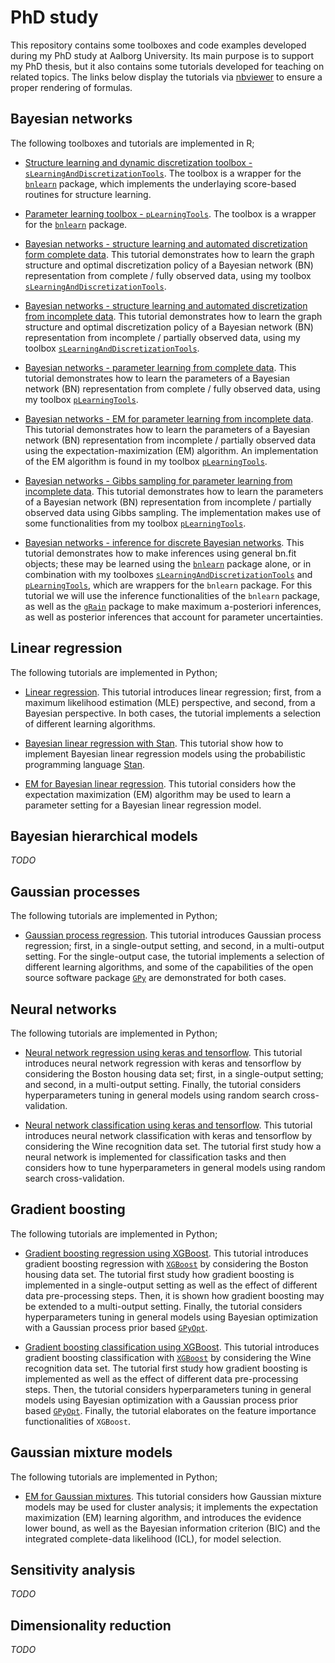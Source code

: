 # PhD study

This repository contains some toolboxes and code examples developed during my PhD study at Aalborg University. Its main purpose is to support my PhD thesis, but it also contains some tutorials developed for teaching on related topics. The links below display 
the tutorials via [nbviewer](https://nbviewer.jupyter.org/) to ensure a proper rendering of formulas.

## Bayesian networks

The following toolboxes and tutorials are implemented in R;

- [Structure learning and dynamic discretization toolbox - `sLearningAndDiscretizationTools`](https://github.com/SebastianGlavind/PhD-study/blob/master/Bayesian-networks/Toolboxes/sLearningAndDiscretizationTools.R). The toolbox is a wrapper for the [`bnlearn`](https://www.bnlearn.com/) package, which implements the underlaying score-based routines for structure learning.

- [Parameter learning toolbox - `pLearningTools`](https://github.com/SebastianGlavind/PhD-study/blob/master/Bayesian-networks/Toolboxes/pLearningTools.R). The toolbox is a wrapper for the [`bnlearn`](https://www.bnlearn.com/) package.

- [Bayesian networks - structure learning and automated discretization form complete data](https://nbviewer.jupyter.org/github/SebastianGlavind/PhD-study/blob/master/Bayesian-networks/BNs_sLearn_fullyObs.ipynb). This tutorial demonstrates how to learn the graph structure and optimal discretization policy of a Bayesian network (BN) representation from complete / fully observed data, using my toolbox [`sLearningAndDiscretizationTools`](https://github.com/SebastianGlavind/PhD-study/blob/master/Bayesian-networks/Toolboxes/sLearningAndDiscretizationTools.R). 

- [Bayesian networks - structure learning and automated discretization from incomplete data](https://nbviewer.jupyter.org/github/SebastianGlavind/PhD-study/blob/master/Bayesian-networks/BNs_sLearn_partiallyObs.ipynb). This tutorial demonstrates how to learn the graph structure and optimal discretization policy of a Bayesian network (BN) representation from incomplete / partially observed data, using my toolbox [`sLearningAndDiscretizationTools`](https://github.com/SebastianGlavind/PhD-study/blob/master/Bayesian-networks/Toolboxes/sLearningAndDiscretizationTools.R).

- [Bayesian networks - parameter learning from complete data](https://nbviewer.jupyter.org/github/SebastianGlavind/PhD-study/blob/master/Bayesian-networks/BNs_pLearn_fullyObs.ipynb). This tutorial demonstrates how to learn the parameters of a Bayesian network (BN) representation from complete / fully observed data, using my toolbox [`pLearningTools`](https://github.com/SebastianGlavind/PhD-study/blob/master/Bayesian-networks/Toolboxes/pLearningTools.R). 

- [Bayesian networks - EM for parameter learning from incomplete data](https://nbviewer.jupyter.org/github/SebastianGlavind/PhD-study/blob/master/Bayesian-networks/BNs_pLearn_EM_partiallyObs.ipynb). This tutorial demonstrates how to learn the parameters of a Bayesian network (BN) representation from incomplete / partially observed data using the expectation-maximization (EM) algorithm. An implementation of the EM algorithm is found in my toolbox [`pLearningTools`](https://github.com/SebastianGlavind/PhD-study/blob/master/Bayesian-networks/Toolboxes/pLearningTools.R). 

- [Bayesian networks - Gibbs sampling for parameter learning from incomplete data](https://nbviewer.jupyter.org/github/SebastianGlavind/PhD-study/blob/master/Bayesian-networks/BNs_pLearn_Gibbs_partiallyObs.ipynb). This tutorial demonstrates how to learn the parameters of a Bayesian network (BN) representation from incomplete / partially observed data using Gibbs sampling. The implementation makes use of some functionalities from my toolbox [`pLearningTools`](https://github.com/SebastianGlavind/PhD-study/blob/master/Bayesian-networks/Toolboxes/pLearningTools.R). 

- [Bayesian networks - inference for discrete Bayesian networks](https://nbviewer.jupyter.org/github/SebastianGlavind/PhD-study/blob/master/Bayesian-networks/BNs_inference.ipynb). This tutorial demonstrates how to make inferences using general bn.fit objects; these may be learned using the [`bnlearn`](https://www.bnlearn.com/) package alone, or in combination with my toolboxes [`sLearningAndDiscretizationTools`](https://github.com/SebastianGlavind/PhD-study/blob/master/Bayesian-networks/Toolboxes/sLearningAndDiscretizationTools.R) and [ `pLearningTools`](https://github.com/SebastianGlavind/PhD-study/blob/master/Bayesian-networks/Toolboxes/pLearningTools.R), which are wrappers for the `bnlearn` package. For this tutorial we will use the inference functionalities of the `bnlearn` package, as well as the [`gRain`](http://people.math.aau.dk/~sorenh/software/gR/) package to make maximum a-posteriori inferences, as well as posterior inferences that account for parameter uncertainties. 

## Linear regression

The following tutorials are implemented in Python;

- [Linear regression](https://nbviewer.jupyter.org/github/SebastianGlavind/PhD-study/blob/master/Linear-regression/LinReg.ipynb). This tutorial introduces linear regression; first, from a maximum likelihood estimation (MLE) perspective, and second, from a Bayesian perspective. In both cases, the tutorial implements a selection of different learning algorithms. 

- [Bayesian linear regression with Stan](https://nbviewer.jupyter.org/github/SebastianGlavind/PhD-study/blob/master/Linear-regression/exStan_BayesLinReg.ipynb). This tutorial show how to implement Bayesian linear regression models using the probabilistic programming language [Stan](https://mc-stan.org/).

- [EM for Bayesian linear regression](https://nbviewer.jupyter.org/github/SebastianGlavind/PhD-study/blob/master/Linear-regression/exEM_BayesLinReg.ipynb). This tutorial considers how the expectation maximization (EM) algorithm may be used to learn a parameter setting for a Bayesian linear regression model.

## Bayesian hierarchical models
*TODO*

## Gaussian processes

The following tutorials are implemented in Python;

- [Gaussian process regression](https://nbviewer.jupyter.org/github/SebastianGlavind/PhD-study/blob/master/Gaussian-processes/GPR.ipynb). This tutorial introduces Gaussian process regression; first, in a single-output setting, and second, in a multi-output setting. For the single-output case, the tutorial implements a selection of different learning algorithms, and some of the capabilities of the open source software package [`GPy`](https://sheffieldml.github.io/GPy/) are demonstrated for both cases.

## Neural networks

The following tutorials are implemented in Python;

- [Neural network regression using keras and tensorflow](https://nbviewer.jupyter.org/github/SebastianGlavind/PhD-study/blob/master/Neural-networks/NNReg_BostonHousing.ipynb). This tutorial introduces neural network regression with keras and tensorflow by considering the Boston housing data set; first, in a single-output setting; and second, in a multi-output setting. Finally, the tutorial considers hyperparameters tuning in general models using random search cross-validation. 

- [Neural network classification using keras and tensorflow](https://nbviewer.jupyter.org/github/SebastianGlavind/PhD-study/blob/master/Neural-networks/NNReg_BostonHousing.ipynb). This tutorial introduces neural network classification with keras and tensorflow by considering the Wine recognition data set. The tutorial first study how a neural network is implemented for classification tasks and then considers how to tune hyperparameters in general models using random search cross-validation. 

## Gradient boosting

The following tutorials are implemented in Python;

- [Gradient boosting regression using XGBoost](https://nbviewer.jupyter.org/github/SebastianGlavind/PhD-study/blob/master/Gradient-boosting/GBMReg_BostonHousing.ipynb). This tutorial introduces gradient boosting regression with [`XGBoost`](https://xgboost.readthedocs.io/en/latest/) by considering the Boston housing data set. The tutorial first study how gradient boosting is implemented in a single-output setting as well as the effect of different data pre-processing steps. Then, it is shown how gradient boosting may be extended to a multi-output setting. Finally, the tutorial considers hyperparameters tuning in general models using Bayesian optimization with a Gaussian process prior based [`GPyOpt`](https://github.com/SheffieldML/GPyOpt). 
 

- [Gradient boosting classification using XGBoost](https://nbviewer.jupyter.org/github/SebastianGlavind/PhD-study/blob/master/Gradient-boosting/GBMClas_Wine.ipynb). This tutorial introduces gradient boosting classification with [`XGBoost`](https://xgboost.readthedocs.io/en/latest/) by considering the Wine recognition data set. The tutorial first study how gradient boosting is implemented as well as the effect of different data pre-processing steps. Then, the tutorial considers hyperparameters tuning in general models using Bayesian optimization with a Gaussian process prior based [`GPyOpt`](https://github.com/SheffieldML/GPyOpt). Finally, the tutorial elaborates on the feature importance functionalities of `XGBoost`.

## Gaussian mixture models

The following tutorials are implemented in Python;

- [EM for Gaussian mixtures](https://nbviewer.jupyter.org/github/SebastianGlavind/PhD-study/blob/master/Gaussian-mixtures/exEM_GMMs.ipynb). This tutorial considers how Gaussian mixture models may be used for cluster analysis; it implements the expectation maximization (EM) learning algorithm, and introduces the evidence lower bound, as well as the Bayesian information criterion (BIC) and the integrated complete-data likelihood (ICL), for model selection.

## Sensitivity analysis
*TODO*

## Dimensionality reduction
*TODO*
